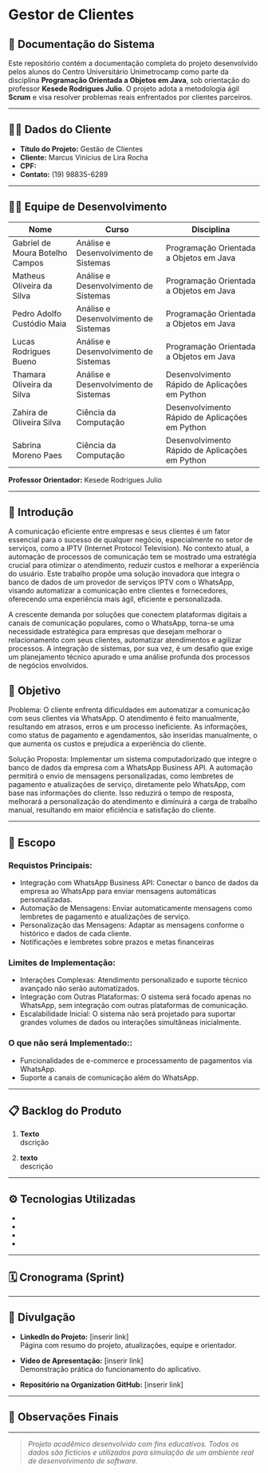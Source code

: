 # Gestor de Clientes

## 📘 Documentação do Sistema

Este repositório contém a documentação completa do projeto desenvolvido pelos alunos do Centro Universitário Unimetrocamp como parte da disciplina **Programação Orientada a Objetos em Java**, sob orientação do professor **Kesede Rodrigues Julio**. O projeto adota a metodologia ágil **Scrum** e visa resolver problemas reais enfrentados por clientes parceiros.

---

## 🧑‍💼 Dados do Cliente

- **Título do Projeto:** Gestão de Clientes 
- **Cliente:** Marcus Vinicius de Lira Rocha
- **CPF:**   
- **Contato:** (19) 98835-6289

---

## 👩‍💻 Equipe de Desenvolvimento

| Nome                            | Curso                                 | Disciplina                                   |
|---------------------------------|---------------------------------------|----------------------------------------------|
| Gabriel de Moura Botelho Campos | Análise e Desenvolvimento de Sistemas | Programação Orientada a Objetos em Java      |
| Matheus Oliveira da Silva       | Análise e Desenvolvimento de Sistemas | Programação Orientada a Objetos em Java      |
| Pedro Adolfo Custódio Maia      | Análise e Desenvolvimento de Sistemas | Programação Orientada a Objetos em Java      |
| Lucas Rodrigues Bueno           | Análise e Desenvolvimento de Sistemas | Programação Orientada a Objetos em Java      |
| Thamara Oliveira da Silva       | Análise e Desenvolvimento de Sistemas | Desenvolvimento Rápido de Aplicações em Python |
| Zahira de Oliveira Silva  | Ciência da Computação            | Desenvolvimento Rápido de Aplicações em Python    |
| Sabrina Moreno Paes  | Ciência da Computação            | Desenvolvimento Rápido de Aplicações em Python    |


**Professor Orientador:** Kesede Rodrigues Julio

---

## 🧭 Introdução

A comunicação eficiente entre empresas e seus clientes é um fator essencial para o sucesso de qualquer negócio, especialmente no setor de serviços, como a IPTV (Internet Protocol Television). No contexto atual, a automação de processos de comunicação tem se mostrado uma estratégia crucial para otimizar o atendimento, reduzir custos e melhorar a experiência do usuário. Este trabalho propõe uma solução inovadora que integra o banco de dados de um provedor de serviços IPTV com o WhatsApp, visando automatizar a comunicação entre clientes e fornecedores, oferecendo uma experiência mais ágil, eficiente e personalizada. 

A crescente demanda por soluções que conectem plataformas digitais a canais de comunicação populares, como o WhatsApp, torna-se uma necessidade estratégica para empresas que desejam melhorar o relacionamento com seus clientes, automatizar atendimentos e agilizar processos. A integração de sistemas, por sua vez, é um desafio que exige um planejamento técnico apurado e uma análise profunda dos processos de negócios envolvidos. 

## 🎯 Objetivo

Problema: 
O cliente enfrenta dificuldades em automatizar a comunicação com seus clientes via WhatsApp. O atendimento é feito manualmente, resultando em atrasos, erros e um processo ineficiente. As informações, como status de pagamento e agendamentos, são inseridas manualmente, o que aumenta os custos e prejudica a experiência do cliente. 

Solução Proposta: 
Implementar um sistema computadorizado que integre o banco de dados da empresa com a WhatsApp Business API. A automação permitirá o envio de mensagens personalizadas, como lembretes de pagamento e atualizações de serviço, diretamente pelo WhatsApp, com base nas informações do cliente. Isso reduzirá o tempo de resposta, melhorará a personalização do atendimento e diminuirá a carga de trabalho manual, resultando em maior eficiência e satisfação do cliente. 

---

## 🧩 Escopo

### Requistos Principais:

- Integração com WhatsApp Business API: Conectar o banco de dados da empresa ao WhatsApp para enviar mensagens automáticas personalizadas. 
- Automação de Mensagens: Enviar automaticamente mensagens como lembretes de pagamento e atualizações de serviço.
- Personalização das Mensagens: Adaptar as mensagens conforme o histórico e dados de cada cliente.
- Notificações e lembretes sobre prazos e metas financeiras

### Limites de Implementação:

- Interações Complexas: Atendimento personalizado e suporte técnico avançado não serão automatizados. 
- Integração com Outras Plataformas: O sistema será focado apenas no WhatsApp, sem integração com outras plataformas de comunicação. 
- Escalabilidade Inicial: O sistema não será projetado para suportar grandes volumes de dados ou interações simultâneas inicialmente. 

### O que não será Implementado::

- Funcionalidades de e-commerce e processamento de pagamentos via WhatsApp.
- Suporte a canais de comunicação além do WhatsApp. 

---

## 📋 Backlog do Produto

1. **Texto**  
   dscrição

2. **texto**  
   descrição

---

## ⚙️ Tecnologias Utilizadas

- 
- 
- 
- 

---

## 🗓️ Cronograma (Sprint)



---

## 📢 Divulgação

- **LinkedIn do Projeto:** [inserir link]  
  Página com resumo do projeto, atualizações, equipe e orientador.

- **Vídeo de Apresentação:** [inserir link]  
  Demonstração prática do funcionamento do aplicativo.

- **Repositório na Organization GitHub:** [inserir link]

---

## 🧾 Observações Finais



---

> _Projeto acadêmico desenvolvido com fins educativos. Todos os dados são fictícios e utilizados para simulação de um ambiente real de desenvolvimento de software._


